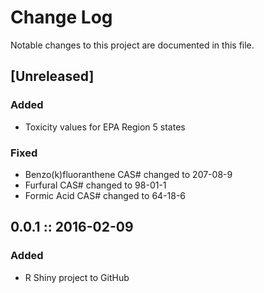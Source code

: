 # Change Log
Notable changes to this project are documented in this file.

## [Unreleased]
### Added
- Toxicity values for EPA Region 5 states

### Fixed
- Benzo(k)fluoranthene CAS# changed to 207-08-9  
- Furfural CAS# changed to 98-01-1  
- Formic Acid CAS# changed to 64-18-6 

## 0.0.1  ::  2016-02-09
### Added
- R Shiny project to GitHub
